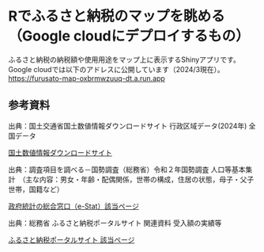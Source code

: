 # Rでふるさと納税のマップを眺める（Google cloudにデプロイするもの）

ふるさと納税の納税額や使用用途をマップ上に表示するShinyアプリです。Google cloudでは以下のアドレスに公開しています（2024/3現在）。
https://furusato-map-oxbrmwzuuq-dt.a.run.app

## 参考資料

出典：国土交通省国土数値情報ダウンロードサイト 行政区域データ(2024年) 全国データ

[国土数値情報ダウンロードサイト](https://nlftp.mlit.go.jp/ksj/gml/datalist/KsjTmplt-N03-2024.html)

出典：調査項目を調べる－国勢調査（総務省）令和２年国勢調査 人口等基本集計　（主な内容：男女・年齢・配偶関係，世帯の構成，住居の状態，母子・父子世帯，国籍など）

[政府統計の総合窓口（e-Stat）該当ページ](https://www.e-stat.go.jp/stat-search/files?page=1&layout=datalist&toukei=00200521&tstat=000001136464&cycle=0&tclass1=000001136466&tclass2val=0&metadata=1&data=1)

出典：総務省 ふるさと納税ポータルサイト 関連資料 受入額の実績等

[ふるさと納税ポータルサイト 該当ページ](https://www.soumu.go.jp/main_sosiki/jichi_zeisei/czaisei/czaisei_seido/furusato/archive/)